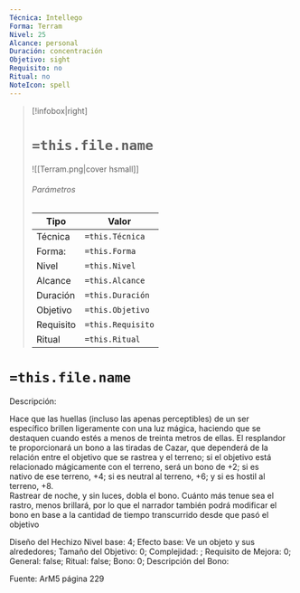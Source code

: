 ```yaml
---
Técnica: Intellego
Forma: Terram
Nivel: 25
Alcance: personal 
Duración: concentración  
Objetivo: sight
Requisito: no
Ritual: no
NoteIcon: spell
---
```


> [!infobox|right]
> # `=this.file.name`
> ![[Terram.png|cover hsmall]]
> ###### Parámetros
> Tipo |  Valor |
> ---|---|
> Técnica  | `=this.Técnica`  |
> Forma: | `=this.Forma`  |
> Nivel | `=this.Nivel`  |
> Alcance | `=this.Alcance` |
> Duración | `=this.Duración` |
> Objetivo | `=this.Objetivo` |
> Requisito | `=this.Requisito` |
> Ritual | `=this.Ritual` |

# `=this.file.name`
Descripción: <p>Hace que las huellas (incluso las apenas perceptibles) de un ser específico brillen ligeramente con una luz mágica, haciendo que se destaquen cuando estés a menos de treinta metros de ellas. El resplandor te proporcionará un bono a las tiradas de Cazar, que dependerá de la relación entre el objetivo que se rastrea y el terreno; si el objetivo está relacionado mágicamente con el terreno, será un bono de +2; si es nativo de ese terreno, +4; si es neutral al terreno, +6; y si es hostil al terreno, +8.<br>Rastrear de noche, y sin luces, dobla el bono. Cuánto más tenue sea el rastro, menos brillará, por lo que el narrador también podrá modificar el bono en base a la cantidad de tiempo transcurrido desde que pasó el objetivo</p>

Diseño del Hechizo
Nivel base: 4; Efecto base: Ve un objeto y sus alrededores;  Tamaño del Objetivo: 0; Complejidad: ; Requisito de Mejora: 0; General: false; Ritual: false; Bono: 0; Descripción del Bono: 

Fuente: ArM5 página 229
